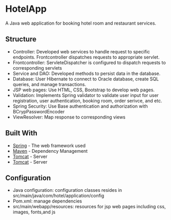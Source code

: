 # HotelApp
A Java web application for booking hotel room and restaurant services. 

## Structure
* Controller: Developed web services to handle request to specific endpoints. Frontcontroller dispatches requests to appropriate servlet.
* Frontcontroller: ServleteDispatcher is configured to dispatch requests to corresponding servlets
* Service and DAO: Developed methods to persist data in the database.  
* Database: User Hibernate to connect to Oracle database, create SQL queries, and manage transactions. 
* JSP web pages: Use HTML, CSS, Bootstrap to develop web pages.
* Validation: Implements Spring validator to validate user input for user registration, user authentication, booking room, order serivce, and etc. 
* Spring Security: Use Base authentication and authorization with BCrypPasswordEncoder
* ViewResolver: Map response to corresponding views 

## Built With

* [Spring](https://spring.io) - The web framework used
* [Maven](https://maven.apache.org/) - Dependency Management
* [Tomcat](http://tomcat.apache.org) - Server 
* [Tomcat](http://tomcat.apache.org) - Server 

## Configuration
* Java configuration: configuration classes resides in src/main/java/com/hotel/application/config
* Pom.xml: manage dependencies
* src/main/webapp/resources: resources for jsp web pages including css, images, fonts,and js
